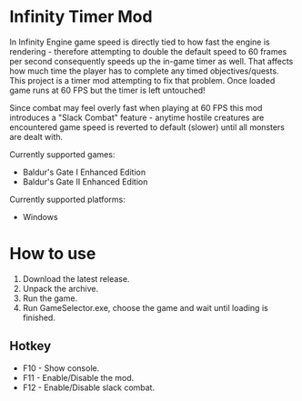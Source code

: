 # Infinity Timer Mod

In Infinity Engine game speed is directly tied to how fast the engine is rendering - therefore attempting to double the default speed to 60 frames per second consequently speeds up the in-game timer as well. That affects how much time the player has to complete any timed objectives/quests. This project is a timer mod attempting to fix that problem. Once loaded game runs at 60 FPS but the timer is left untouched!

Since combat may feel overly fast when playing at 60 FPS this mod introduces a "Slack Combat" feature - anytime hostile creatures are encountered game speed is reverted to default (slower) until all monsters are dealt with.

Currently supported games:

* Baldur's Gate I Enhanced Edition
* Baldur's Gate II Enhanced Edition

Currently supported platforms:

* Windows

# How to use

1. Download the latest release.
2. Unpack the archive.
3. Run the game.
4. Run GameSelector.exe, choose the game and wait until loading is finished.

## Hotkey

* F10 - Show console.
* F11 - Enable/Disable the mod.
* F12 - Enable/Disable slack combat.
